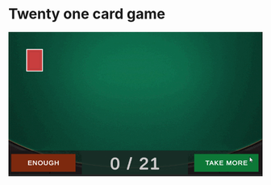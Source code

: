 # Twenty one card game
![](https://github.com/Yaroslaw9050/Twenty-one-card-game/blob/main/21GameExample.gif)
